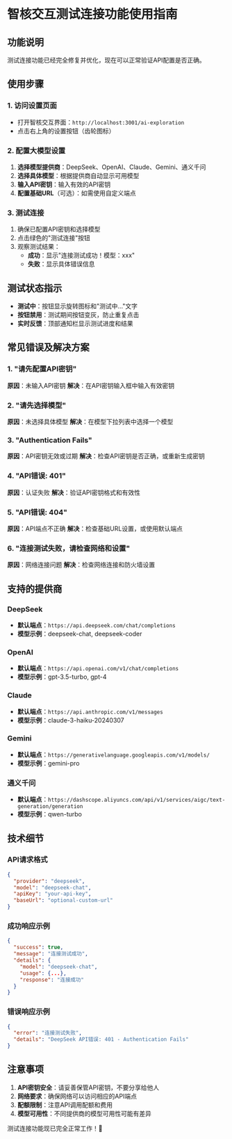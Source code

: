 # 智核交互测试连接功能使用指南

## 功能说明

测试连接功能已经完全修复并优化，现在可以正常验证API配置是否正确。

## 使用步骤

### 1. 访问设置页面
- 打开智核交互界面：`http://localhost:3001/ai-exploration`
- 点击右上角的设置按钮（齿轮图标）

### 2. 配置大模型设置
1. **选择模型提供商**：DeepSeek、OpenAI、Claude、Gemini、通义千问
2. **选择具体模型**：根据提供商自动显示可用模型
3. **输入API密钥**：输入有效的API密钥
4. **配置基础URL**（可选）：如需使用自定义端点

### 3. 测试连接
1. 确保已配置API密钥和选择模型
2. 点击绿色的"测试连接"按钮
3. 观察测试结果：
   - **成功**：显示"连接测试成功！模型：xxx"
   - **失败**：显示具体错误信息

## 测试状态指示

- **测试中**：按钮显示旋转图标和"测试中..."文字
- **按钮禁用**：测试期间按钮变灰，防止重复点击
- **实时反馈**：顶部通知栏显示测试进度和结果

## 常见错误及解决方案

### 1. "请先配置API密钥"
**原因**：未输入API密钥
**解决**：在API密钥输入框中输入有效密钥

### 2. "请先选择模型"
**原因**：未选择具体模型
**解决**：在模型下拉列表中选择一个模型

### 3. "Authentication Fails"
**原因**：API密钥无效或过期
**解决**：检查API密钥是否正确，或重新生成密钥

### 4. "API错误: 401"
**原因**：认证失败
**解决**：验证API密钥格式和有效性

### 5. "API错误: 404"
**原因**：API端点不正确
**解决**：检查基础URL设置，或使用默认端点

### 6. "连接测试失败，请检查网络和设置"
**原因**：网络连接问题
**解决**：检查网络连接和防火墙设置

## 支持的提供商

### DeepSeek
- **默认端点**：`https://api.deepseek.com/chat/completions`
- **模型示例**：deepseek-chat, deepseek-coder

### OpenAI
- **默认端点**：`https://api.openai.com/v1/chat/completions`
- **模型示例**：gpt-3.5-turbo, gpt-4

### Claude
- **默认端点**：`https://api.anthropic.com/v1/messages`
- **模型示例**：claude-3-haiku-20240307

### Gemini
- **默认端点**：`https://generativelanguage.googleapis.com/v1/models/`
- **模型示例**：gemini-pro

### 通义千问
- **默认端点**：`https://dashscope.aliyuncs.com/api/v1/services/aigc/text-generation/generation`
- **模型示例**：qwen-turbo

## 技术细节

### API请求格式
```json
{
  "provider": "deepseek",
  "model": "deepseek-chat", 
  "apiKey": "your-api-key",
  "baseUrl": "optional-custom-url"
}
```

### 成功响应示例
```json
{
  "success": true,
  "message": "连接测试成功",
  "details": {
    "model": "deepseek-chat",
    "usage": {...},
    "response": "连接成功"
  }
}
```

### 错误响应示例
```json
{
  "error": "连接测试失败",
  "details": "DeepSeek API错误: 401 - Authentication Fails"
}
```

## 注意事项

1. **API密钥安全**：请妥善保管API密钥，不要分享给他人
2. **网络要求**：确保网络可以访问相应的API端点
3. **配额限制**：注意API调用配额和费用
4. **模型可用性**：不同提供商的模型可用性可能有差异

测试连接功能现已完全正常工作！🎉 